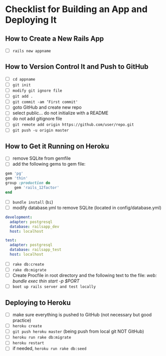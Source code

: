 # Checklist for Building an App and Deploying It
## How to Create a New Rails App
- [ ] `rails new appname`

## How to Version Control It and Push to GitHub
- [ ] `cd appname`
- [ ] `git init`
- [ ] `modify git ignore file`
- [ ] `git add .`
- [ ] `git commit -am ‘First commit'`
- [ ] goto GitHub and create new repo
- [ ] select public... do not initialize with a README
- [ ] do not add gitignore file
- [ ] `git remote add origin https://github.com/user/repo.git`
- [ ] `git push -u origin master`

## How to Get it Running on Heroku

- [ ] remove SQLite from gemfile
- [ ] add the following gems to gem file:
```ruby
gem 'pg'
gem 'thin'
group :production do
    gem 'rails_12factor'
end
```
- [ ] `bundle install` (`bi`)
- [ ] modify database.yml to remove SQLite (located in config/database.yml)
```yml
development:
  adapter: postgresql
  database: railsapp_dev
  host: localhost

test:
  adapter: postgresql
  database: railsapp_test
  host: localhost
```
- [ ] `rake db:create`
- [ ] `rake db:migrate`
- [ ] Create Procfile in root directory and the following text to the file: _web: bundle exec thin start -p $PORT_
- [ ] `boot up rails server and test locally`

## Deploying to Heroku
- [ ] make sure everything is pushed to GitHub (not necessary but good practice)
- [ ] `heroku create`
- [ ] `git push heroku master` (being push from local git NOT GitHub)
- [ ] `heroku run rake db:migrate`
- [ ] `heroku restart`
- [ ] if needed, `heroku run rake db:seed`
